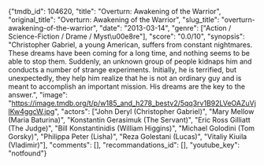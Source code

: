 {"tmdb_id": 104620, "title": "Overturn: Awakening of the Warrior", "original_title": "Overturn: Awakening of the Warrior", "slug_title": "overturn-awakening-of-the-warrior", "date": "2013-03-14", "genre": ["Action / Science-Fiction / Drame / Myst\u00e8re"], "score": "0.0/10", "synopsis": "Christopher Gabriel, a young American, suffers from constant nightmares. These dreams have been coming for a long time, and nothing seems to be able to stop them. Suddenly, an unknown group of people kidnaps him and conducts a number of strange experiments. Initially, he is terrified, but unexpectedly, they help him realize that he is not an ordinary guy and is meant to accomplish an important mission. His dreams are the key to the answer.", "image": "https://image.tmdb.org/t/p/w185_and_h278_bestv2/5qq3rv1B92LVeOAZuVjlKw4ggcW.jpg", "actors": ["John Deryl (Christopher Gabriel)", "Mary Mellow (Maria Baturina)", "Konstantin Gerasimuk (The Servant)", "Eric Ross Gilliatt (The Judge)", "Bill Konstantinidis (William Higgins)", "Michael Golodini (Tom Gorsky)", "Philippa Peter (Lisha)", "Reza Golestani (Lucas)", "Vitaliy Kiuila (Vladimir)"], "comments": [], "recommandations_id": [], "youtube_key": "notfound"}